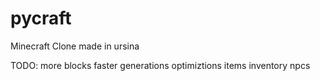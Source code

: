 # pycraft
Minecraft Clone made in ursina

TODO:
  more blocks
  faster generations
  optimiztions
  items
  inventory
  npcs

